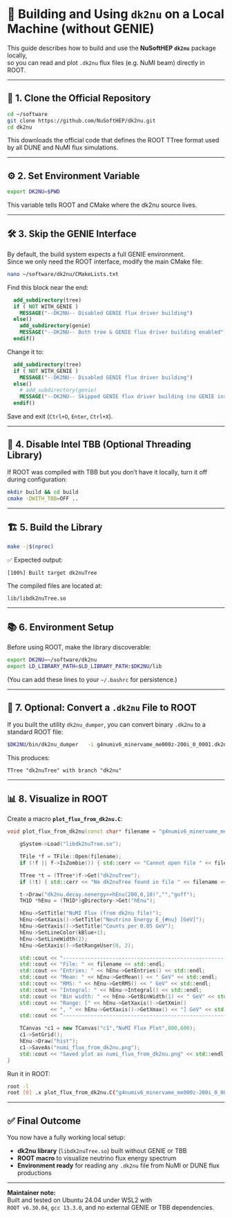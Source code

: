 # 🧩 Building and Using `dk2nu` on a Local Machine (without GENIE)

This guide describes how to build and use the **NuSoftHEP `dk2nu`** package locally,  
so you can read and plot `.dk2nu` flux files (e.g. NuMI beam) directly in ROOT.

---

## 🧭 1. Clone the Official Repository
```bash
cd ~/software
git clone https://github.com/NuSoftHEP/dk2nu.git
cd dk2nu
```

This downloads the official code that defines the ROOT TTree format used by all DUNE and NuMI flux simulations.

---

## ⚙️ 2. Set Environment Variable
```bash
export DK2NU=$PWD
```
This variable tells ROOT and CMake where the dk2nu source lives.

---

## 🛠️ 3. Skip the GENIE Interface

By default, the build system expects a full GENIE environment.  
Since we only need the ROOT interface, modify the main CMake file:

```bash
nano ~/software/dk2nu/CMakeLists.txt
```

Find this block near the end:
```cmake
  add_subdirectory(tree)
  if ( NOT WITH_GENIE )
    MESSAGE("--DK2NU-- Disabled GENIE flux driver building")
  else()
    add_subdirectory(genie)
    MESSAGE("--DK2NU-- Both tree & GENIE flux driver building enabled")
  endif()
```

Change it to:
```cmake
  add_subdirectory(tree)
  if ( NOT WITH_GENIE )
    MESSAGE("--DK2NU-- Disabled GENIE flux driver building")
  else()
    # add_subdirectory(genie)
    MESSAGE("--DK2NU-- Skipped GENIE flux driver building (no GENIE installed)")
  endif()
```

Save and exit (`Ctrl+O`, `Enter`, `Ctrl+X`).

---

## 🧩 4. Disable Intel TBB (Optional Threading Library)

If ROOT was compiled with TBB but you don’t have it locally, turn it off during configuration:

```bash
mkdir build && cd build
cmake -DWITH_TBB=OFF ..
```

---

## 🏗️ 5. Build the Library
```bash
make -j$(nproc)
```

✅ Expected output:
```
[100%] Built target dk2nuTree
```

The compiled files are located at:
```
lib/libdk2nuTree.so
```

---

## 📚 6. Environment Setup

Before using ROOT, make the library discoverable:
```bash
export DK2NU=~/software/dk2nu
export LD_LIBRARY_PATH=$LD_LIBRARY_PATH:$DK2NU/lib
```

(You can add these lines to your `~/.bashrc` for persistence.)

---

## 📄 7. Optional: Convert a `.dk2nu` File to ROOT
If you built the utility `dk2nu_dumper`, you can convert binary `.dk2nu` to a standard ROOT file:
```bash
$DK2NU/bin/dk2nu_dumper   -i g4numiv6_minervame_me000z-200i_0_0001.dk2nu   -o flux_from_dk2nu_all.root
```

This produces:
```
TTree "dk2nuTree" with branch "dk2nu"
```

---

## 📊 8. Visualize in ROOT

Create a macro **`plot_flux_from_dk2nu.C`**:

```cpp
void plot_flux_from_dk2nu(const char* filename = "g4numiv6_minervame_me000z-200i_0_0001.dk2nu") {

	gSystem->Load("libdk2nuTree.so");

	TFile *f = TFile::Open(filename);
	if (!f || f->IsZombie()) { std::cerr << "Cannot open file " << filename << std::endl; return; }

	TTree *t = (TTree*)f->Get("dk2nuTree");
	if (!t) { std::cerr << "No dk2nuTree found in file " << filename << std::endl; return; }

	t->Draw("dk2nu.decay.nenergy>>hEnu(200,0,10)","","goff");
	TH1D *hEnu = (TH1D*)gDirectory->Get("hEnu");

	hEnu->SetTitle("NuMI Flux (from dk2nu file)");
	hEnu->GetXaxis()->SetTitle("Neutrino Energy E_{#nu} [GeV]");
	hEnu->GetYaxis()->SetTitle("Counts per 0.05 GeV");
	hEnu->SetLineColor(kBlue+1);
	hEnu->SetLineWidth(2);
	hEnu->GetXaxis()->SetRangeUser(0, 2);

	std::cout << "----------------------------------------------------------" << std::endl;
	std::cout << "File: " << filename << std::endl;
	std::cout << "Entries: " << hEnu->GetEntries() << std::endl;
	std::cout << "Mean: " << hEnu->GetMean() << " GeV" << std::endl;
	std::cout << "RMS: " << hEnu->GetRMS() << " GeV" << std::endl;
	std::cout << "Integral: " << hEnu->Integral() << std::endl;
	std::cout << "Bin width: " << hEnu->GetBinWidth(1) << " GeV" << std::endl;
	std::cout << "Range: [" << hEnu->GetXaxis()->GetXmin()
	          << ", " << hEnu->GetXaxis()->GetXmax() << "] GeV" << std::endl;
	std::cout << "----------------------------------------------------------" << std::endl;

	TCanvas *c1 = new TCanvas("c1","NuMI Flux Plot",800,600);
	c1->SetGrid();
	hEnu->Draw("hist");
	c1->SaveAs("numi_flux_from_dk2nu.png");
	std::cout << "Saved plot as numi_flux_from_dk2nu.png" << std::endl;
}
```

Run it in ROOT:
```bash
root -l
root [0] .x plot_flux_from_dk2nu.C("g4numiv6_minervame_me000z-200i_0_0001.dk2nu")
```

---

## ✅ Final Outcome

You now have a fully working local setup:
- **dk2nu library** (`libdk2nuTree.so`) built without GENIE or TBB  
- **ROOT macro** to visualize neutrino flux energy spectrum  
- **Environment ready** for reading any `.dk2nu` file from NuMI or DUNE flux productions

---

**Maintainer note:**  
Built and tested on Ubuntu 24.04 under WSL2 with  
`ROOT v6.30.04`, `gcc 13.3.0`, and no external GENIE or TBB dependencies.
